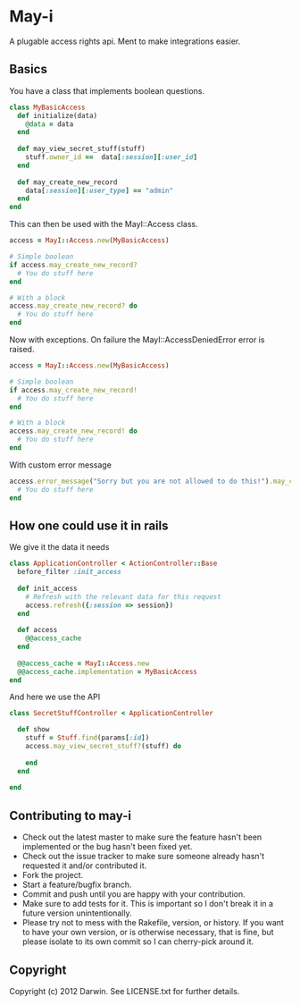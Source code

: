 # May-i

A plugable access rights api. Ment to make integrations easier.

## Basics

You have a class that implements boolean questions.

```ruby
class MyBasicAccess
  def initialize(data)
    @data = data
  end
  
  def may_view_secret_stuff(stuff)
    stuff.owner_id ==  data[:session][:user_id]
  end
  
  def may_create_new_record
    data[:session][:user_type] == "admin"
  end
end
```

This can then be used with the MayI::Access class.


```ruby
access = MayI::Access.new(MyBasicAccess)

# Simple boolean
if access.may_create_new_record?
  # You do stuff here
end

# With a block
access.may_create_new_record? do
  # You do stuff here
end
```

Now with exceptions. On failure the MayI::AccessDeniedError error is raised.

```ruby
access = MayI::Access.new(MyBasicAccess)

# Simple boolean
if access.may_create_new_record!
  # You do stuff here
end

# With a block
access.may_create_new_record! do
  # You do stuff here
end
```

With custom error message

```ruby
access.error_message("Sorry but you are not allowed to do this!").may_create_new_record! do
  # You do stuff here
end
```





## How one could use it in rails


We give it the data it needs

```ruby
class ApplicationController < ActionController::Base
  before_filter :init_access
  
  def init_access 
    # Refresh with the relevant data for this request
    access.refresh({:session => session})
  end
  
  def access
    @@access_cache
  end
  
  @@access_cache = MayI::Access.new
  @@access_cache.implementation = MyBasicAccess
end
```

And here we use the API

```ruby
class SecretStuffController < ApplicationController

  def show
    stuff = Stuff.find(params[:id])
    access.may_view_secret_stuff?(stuff) do
    
    end
  end
  
end
```


## Contributing to may-i
 
* Check out the latest master to make sure the feature hasn't been implemented or the bug hasn't been fixed yet.
* Check out the issue tracker to make sure someone already hasn't requested it and/or contributed it.
* Fork the project.
* Start a feature/bugfix branch.
* Commit and push until you are happy with your contribution.
* Make sure to add tests for it. This is important so I don't break it in a future version unintentionally.
* Please try not to mess with the Rakefile, version, or history. If you want to have your own version, or is otherwise necessary, that is fine, but please isolate to its own commit so I can cherry-pick around it.

## Copyright

Copyright (c) 2012 Darwin. See LICENSE.txt for
further details.

